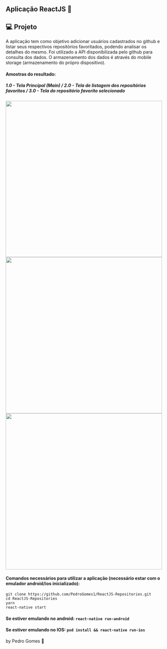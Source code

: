  ## Aplicação ReactJS :rocket:

## :computer: Projeto

A aplicação tem como objetivo adicionar usuários cadastrados no github e listar seus respectivos repositórios favoritados, podendo analisar os detalhes do mesmo. Foi utilizado a API disponibilizada pelo github para consulta dos dados. O armazenamento dos dados é através do mobile storage (armazenamento do própro dispositivo).

#### Amostras do resultado:

##### 1.0 - Tela Principal (Main)  / 2.0 - Tela de listagem dos repositórios favoritos / 3.0 - Tela do repositório favorito selecionado
<div>
<img src="https://user-images.githubusercontent.com/45200253/75474512-e0748600-5975-11ea-91e2-5c5fe7f3633e.png" height="500" width="">
<img src="https://user-images.githubusercontent.com/45200253/75475536-b8862200-5977-11ea-8ffe-123bae849312.png" height="500" width="">
<img src="https://user-images.githubusercontent.com/45200253/75475601-d2276980-5977-11ea-8a24-5eb77325902f.png" height="500" width="">
</div>


#### Comandos necessários para utilizar a aplicação (necessário estar com o emulador android/ios inicializado):
````
git clone https://github.com/PedroGomes1/ReactJS-Repositories.git
cd ReactJS-Repositories
yarn
react-native start
````
#### Se estiver emulando no android: ``react-native run-android``
#### Se estiver emulando no IOS: ``pod install && react-native run-ios`` 

by Pedro Gomes :wave:
